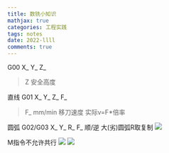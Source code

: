 ```yaml
---
title: 数铣小知识
mathjax: true
categories: 工程实践
tags: notes
date: 2022-llll
comments: true
---
```

G00 X_ Y_ Z_ 
> Z 安全高度

直线
G01 X_ Y_ Z_ F_
> F_ mm/min 移刀速度
> 实际v=F*倍率

圆弧
G02/G03 X_ Y_ R_ F_
顺/逆
大(劣)圆弧R取复制
![](2022-04-07-13-36-45.png)

M指令不允许共行
![](2022-04-07-13-44-28.png)
![](2022-04-07-13-45-50.png)